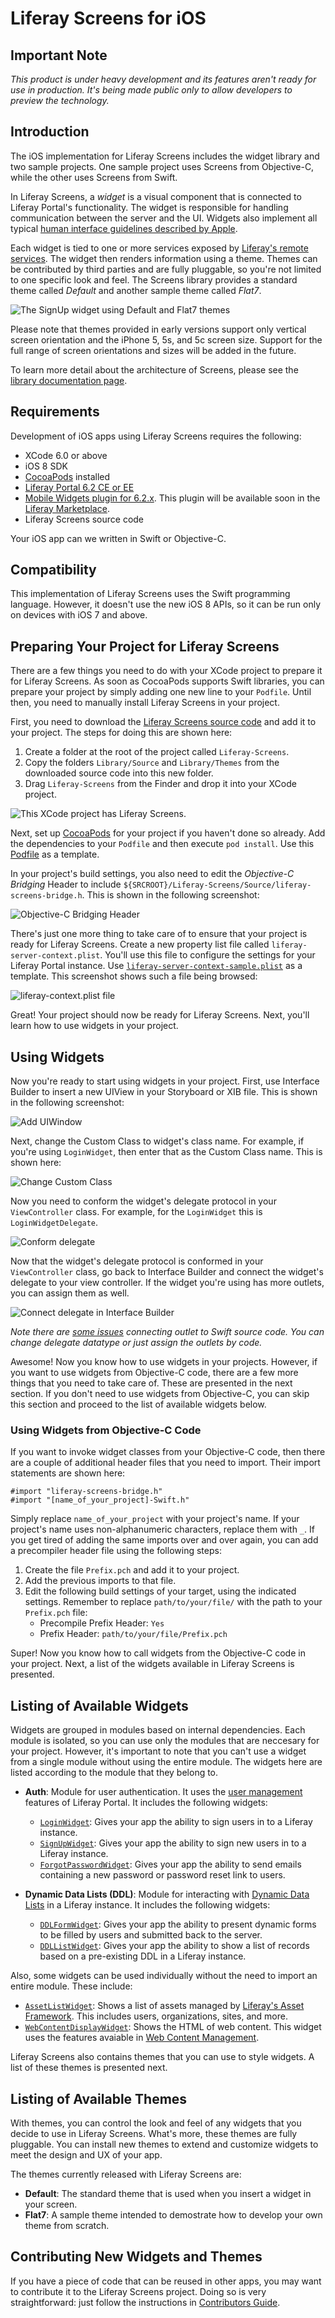 # Liferay Screens for iOS

## Important Note

_This product is under heavy development and its features aren't ready for use in production. It's being made public only to allow developers to preview the technology._

## Introduction

The iOS implementation for Liferay Screens includes the widget library and two sample projects. One sample project uses Screens from Objective-C, while the other uses Screens from Swift.

In Liferay Screens, a *widget* is a visual component that is connected to Liferay Portal's functionality. The widget is responsible for handling communication between the server and the UI. Widgets also implement all typical [human interface guidelines described by Apple](https://developer.apple.com/library/ios/documentation/userexperience/conceptual/mobilehig/).

Each widget is tied to one or more services exposed by [Liferay's remote services](https://www.liferay.com/documentation/liferay-portal/6.2/development/-/ai/accessing-services-remotely-liferay-portal-6-2-dev-guide-05-en).  The widget then renders information using a theme. Themes can be contributed by third parties and are fully pluggable, so you're not limited to one specific look and feel. The Screens library provides a standard theme called *Default*  and another sample theme called *Flat7*.

![The SignUp widget using Default and Flat7 themes](Documentation/Images/signup.png)

Please note that themes provided in early versions support only vertical screen orientation and the iPhone 5, 5s, and 5c screen size. Support for the full range  of screen orientations and sizes will be added in the future.

To learn more detail about the architecture of Screens, please see the [library documentation page](https://github.com/liferay/liferay-screens/tree/master/ios/Library/README.md).

## Requirements

Development of iOS apps using Liferay Screens requires the following: 

  - XCode 6.0 or above
  - iOS 8 SDK
  - [CocoaPods](http://cocoapods.org) installed
  - [Liferay Portal 6.2 CE or EE](http://www.liferay.com/downloads/liferay-portal/available-releases)
  - [Mobile Widgets plugin for 6.2.x](https://github.com/liferay/liferay-plugins/tree/6.2.x/webs/mobile-widgets-web). 
    This plugin will be available soon in the [Liferay Marketplace](https://www.liferay.com/marketplace).
  - Liferay Screens source code

Your iOS app can we written in Swift or Objective-C.

## Compatibility

This implementation of Liferay Screens uses the Swift programming language. However, it doesn't use the new iOS 8 APIs, so it can be run only on devices with iOS 7 and above.

## Preparing Your Project for Liferay Screens

There are a few things you need to do with your XCode project to prepare it for Liferay Screens. As soon as CocoaPods supports Swift libraries, you can prepare your project by simply adding one new line to your `Podfile`. Until then, you need to manually install Liferay Screens in your project.

First, you need to download the [Liferay Screens source code](https://github.com/liferay/liferay-screens/archive/master.zip) and add it to your project. The steps for doing this are shown here:

1. Create a folder at the root of the project called `Liferay-Screens`.
2. Copy the folders `Library/Source` and `Library/Themes` from the downloaded 
   source code into this new folder.
3. Drag `Liferay-Screens` from the Finder and drop it into your XCode project.

![This XCode project has Liferay Screens.](Documentation/Images/project-setup.png)

Next, set up [CocoaPods](http://cocoapods.org) for your project if you haven't done so already. Add the dependencies to your `Podfile` and then execute `pod install`. Use this [Podfile](https://github.com/liferay/liferay-screens/tree/master/ios/Library/Podfile) as a template.    

In your project's build settings, you also need to edit the _Objective-C Bridging_ Header to include `${SRCROOT}/Liferay-Screens/Source/liferay-screens-bridge.h`. This is shown in the following screenshot:

![Objective-C Bridging Header](Documentation/Images/project-header.png)

There's just one more thing to take care of to ensure that your project is ready for Liferay Screens. Create a new property list file called `liferay-server-context.plist`. You'll use this file to configure the settings for your Liferay Portal instance. Use [`liferay-server-context-sample.plist`](https://github.com/liferay/liferay-screens/tree/master/ios/Library/Source/liferay-server-context-sample.plist) as a template. This screenshot shows such a file being browsed:

![liferay-context.plist file](Documentation/Images/liferay-context.png)

Great! Your project should now be ready for Liferay Screens. Next, you'll learn how to use widgets in your project.

## Using Widgets

Now you're ready to start using widgets in your project. First, use Interface Builder to insert a new UIView in your Storyboard or XIB file. This is shown in the following screenshot:

![Add UIWindow](Documentation/Images/add-uiwindow.png "Add UIWindow")

Next, change the Custom Class to widget's class name. For example, if you're using `LoginWidget`, then enter that as the Custom Class name. This is shown here:

![Change Custom Class](Documentation/Images/custom-class.png "Change Custom Class")

Now you need to conform the widget's delegate protocol in your `ViewController` class. For example, for the `LoginWidget` this is `LoginWidgetDelegate`.

![Conform delegate](Documentation/Images/conform-delegate.png "Conform delegate")

Now that the widget's delegate protocol is conformed in your `ViewController` class, go back to Interface Builder and connect the widget's delegate to your view controller. If the widget you're using has more outlets, you can assign them as well.

![Connect delegate in Interface Builder](Documentation/Images/xcode-delegate.png "Connect delegate in Interface Builder")

_Note there are [some issues](http://stackoverflow.com/questions/26180268/interface-builder-iboutlet-and-protocols-for-delegate-and-datasource-in-swift/26180481#26180481) connecting outlet to Swift source code. You can change delegate datatype or just assign the outlets by code._

Awesome! Now you know how to use widgets in your projects. However, if you want to use widgets from Objective-C code, there are a few more things that you need to take care of. These are presented in the next section. If you don't need to use widgets from Objective-C, you can skip this section and proceed to the list of available widgets below.

### Using Widgets from Objective-C Code

If you want to invoke widget classes from your Objective-C code, then there are a couple of additional header files that you need to import. Their import statements are shown here:

    #import "liferay-screens-bridge.h"
    #import "[name_of_your_project]-Swift.h"
    
Simply replace `name_of_your_project` with your project's name. If your project's name uses non-alphanumeric characters, replace them with `_`. If you get tired of adding the same imports over and over again, you can add a precompiler header file using the following steps:

1. Create the file `Prefix.pch` and add it to your project.
2. Add the previous imports to that file.
3. Edit the following build settings of your target, using the indicated settings. Remember to replace `path/to/your/file/` with the path to your `Prefix.pch` file:
	- Precompile Prefix Header: `Yes`
	- Prefix Header: `path/to/your/file/Prefix.pch`

Super! Now you know how to call widgets from the Objective-C code in your project. Next, a list of the widgets available in Liferay Screens is presented.
    
## Listing of Available Widgets

Widgets are grouped in modules based on internal dependencies. Each module is isolated, so you can use only the modules that are neccesary for your project. However, it's important to note that you can't use a widget from a single module without using the entire module. The widgets here are listed according to the module that they belong to.

- **Auth**: Module for user authentication. It uses the [user management](https://www.liferay.com/documentation/liferay-portal/6.2/user-guide/-/ai/management-liferay-portal-6-2-user-guide-16-en) features of Liferay Portal. It includes the following widgets:

	- [`LoginWidget`](Documentation/LoginWidget.md): Gives your app the ability to sign users in to a Liferay instance.
	- [`SignUpWidget`](Documentation/SignUpWidget.md): Gives your app the ability to sign new users in to a Liferay instance.
	- [`ForgotPasswordWidget`](Documentation/ForgotPasswordWidget.md): Gives your app the ability to send emails containing a new password or password reset link to users.

- **Dynamic Data Lists (DDL)**: Module for interacting with [Dynamic Data Lists](https://www.liferay.com/documentation/liferay-portal/6.2/user-guide/-/ai/using-web-forms-and-dynamic-data-lists-liferay-portal-6-2-user-guide-10-en) in a Liferay instance. It includes the following widgets:

	- [`DDLFormWidget`](Documentation/DDLFormWidget.md): Gives your app the ability to present dynamic forms to be filled by users and submitted back to the server.
	- [`DDLListWidget`](Documentation/DDLListWidget.md): Gives your app the ability to show a list of records based on a pre-existing DDL in a Liferay instance.

Also, some widgets can be used individually without the need to import an entire module. These include:

- [`AssetListWidget`](Documentation/AssetListWidget.md): Shows a list of assets managed by [Liferay's Asset Framework](https://www.liferay.com/documentation/liferay-portal/6.2/development/-/ai/asset-framework-liferay-portal-6-2-dev-guide-06-en). This includes users, organizations, sites, and more.
- [`WebContentDisplayWidget`](Documentation/WebContentDisplayWidget.md): Shows the HTML of web content. This widget uses the features avaiable in [Web Content Management](https://www.liferay.com/documentation/liferay-portal/6.2/user-guide/-/ai/web-content-management-liferay-portal-6-2-user-guide-02-en).

Liferay Screens also contains themes that you can use to style widgets. A list of these themes is presented next.
	  
## Listing of Available Themes

With themes, you can control the look and feel of any widgets that you decide to use in Liferay Screens. What's more, these themes are fully pluggable. You can install new themes to extend and customize widgets to meet the design and UX of your app.

The themes currently released with Liferay Screens are:

  - **Default**: The standard theme that is used when you insert a widget in your screen.
  - **Flat7**: A sample theme intended to demostrate how to develop your own theme from scratch.

## Contributing New Widgets and Themes

If you have a piece of code that can be reused in other apps, you may want to contribute it to the Liferay Screens project. Doing so is very straightforward: just follow the instructions in [Contributors Guide](https://github.com/liferay/liferay-screens/tree/master/CONTRIBUTING.md).
<!-- 
Some kind of conclusion or related links/next steps is needed.
- Nick
-->

